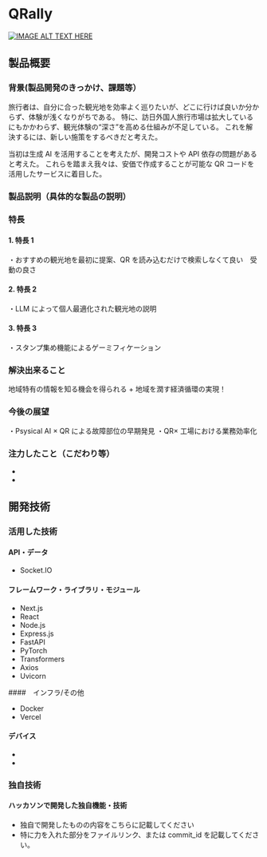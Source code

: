 # QRally

[![IMAGE ALT TEXT HERE](https://jphacks.com/wp-content/uploads/2025/05/JPHACKS2025_ogp.jpg)](https://www.youtube.com/watch?v=lA9EluZugD8)

## 製品概要

### 背景(製品開発のきっかけ、課題等）

旅行者は、自分に合った観光地を効率よく巡りたいが、どこに行けば良いか分からず、体験が浅くなりがちである。 特に、訪日外国人旅行市場は拡大しているにもかかわらず、観光体験の“深さ”を高める仕組みが不足している。 これを解決するには、新しい施策をするべきだと考えた。

当初は生成 AI を活用することを考えたが、開発コストや API 依存の問題があると考えた。 これらを踏まえ我々は、安価で作成することが可能な QR コードを活用したサービスに着目した。

### 製品説明（具体的な製品の説明）

### 特長

#### 1. 特長 1 　

・おすすめの観光地を最初に提案、QR を読み込むだけで検索しなくて良い　受動の良さ

#### 2. 特長 2

・LLM によって個人最適化された観光地の説明

#### 3. 特長 3

・スタンプ集め機能によるゲーミフィケーション

### 解決出来ること

地域特有の情報を知る機会を得られる + 地域を潤す経済循環の実現！

### 今後の展望

・Psysical AI × QR による故障部位の早期発見
・QR× 工場における業務効率化

### 注力したこと（こだわり等）

-
-

## 開発技術

### 活用した技術

#### API・データ

- Socket.IO

#### フレームワーク・ライブラリ・モジュール

- Next.js
- React
- Node.js
- Express.js
- FastAPI
- PyTorch
- Transformers
- Axios
- Uvicorn

####　インフラ/その他

- Docker
- Vercel

#### デバイス

-
-

### 独自技術

#### ハッカソンで開発した独自機能・技術

- 独自で開発したものの内容をこちらに記載してください
- 特に力を入れた部分をファイルリンク、または commit_id を記載してください。
